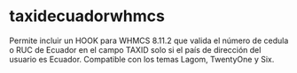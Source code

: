 # taxidecuadorwhmcs
Permite incluir un HOOK para WHMCS 8.11.2 que valida el número de cedula o RUC de Ecuador en el campo TAXID solo si el país de dirección del usuario es Ecuador. Compatible con los temas Lagom, TwentyOne y Six.
